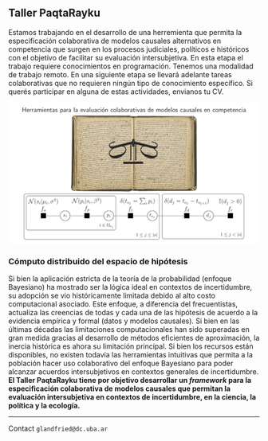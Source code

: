 ## Taller PaqtaRayku

Estamos trabajando en el desarrollo de una herremienta que permita la especificación colaborativa de modelos causales alternativos en competencia que surgen en los procesos judiciales, políticos e históricos con el objetivo de facilitar su evaluación intersubjetiva. En esta etapa el trabajo requiere conocimientos en programación. Tenemos una modalidad de trabajo remoto. En una siguiente etapa se llevará adelante tareas colaborativas que no requieren ningún tipo de conocimiento específico. Si querés participar en alguna de estas actividades, envianos tu CV.

![Comunidad](https://raw.githubusercontent.com/glandfried/images/master/output/tapa_taller.png)

### Cómputo distribuido del espacio de hipótesis

Si bien la aplicación estricta de la teoría de la probabilidad (enfoque Bayesiano) ha mostrado ser la lógica ideal en contextos de incertidumbre, su adopción se vio históricamente limitada debido al alto costo computacional asociado. Este enfoque, a diferencia del frecuentistas, actualiza las creencias de todas y cada una de las hipótesis de acuerdo a la evidencia empírica y formal (datos y modelos causales). Si bien en las últimas décadas las limitaciones computacionales han sido superadas en gran medida gracias al desarrollo de métodos eficientes de aproximación, la inercia histórica es ahora su limitación principal. Si bien los recursos están disponibles, no existen todavía las herramientas intuitivas que permita a la población hacer uso colaborativo del enfoque Bayesiano para poder alcanzar acuerdos intersubjetivos en contextos generales de incertidumbre. **El Taller PaqtaRayku tiene por objetivo desarrollar un *framework* para la especificación colaborativa de modelos causales que permitan la evaluación intersubjetiva en contextos de incertidumbre, en la ciencia, la política y la ecología.**

---

Contact `glandfried@dc.uba.ar`



